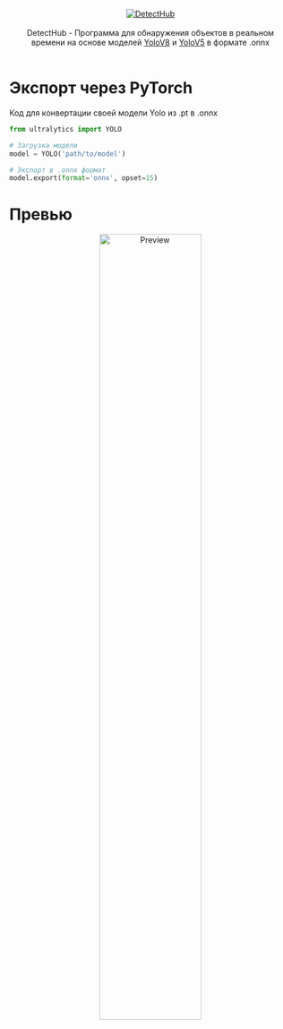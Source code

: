 <p align="center">
  <a href='https://github.com/EkelviNistars/DetectHub/releases'>
  <img src="https://i.imgur.com/8DvMAK4.png" alt="DetectHub"/>
  </a>
  <br>
  <br>
  DetectHub - Программа для обнаружения объектов в реальном времени на основе моделей <a href='https://github.com/ultralytics/ultralytics'>YoloV8</a> и <a href='https://github.com/ultralytics/yolov5'>YoloV5</a> в формате .onnx
  <br>
  <br>
</p>

# Экспорт через PyTorch
Код для конвертации своей модели Yolo из .pt в .onnx

```python
from ultralytics import YOLO

# Загрузка модели
model = YOLO('path/to/model')

# Экспорт в .onnx формат
model.export(format='onnx', opset=15)
```

# Превью
<p align="center">
  <img src="https://i.imgur.com/Wwo7Lu3.png" alt="Preview" width="60%"/>
</p>
